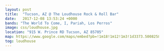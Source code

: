 ```yaml
---
layout: post
title:  "Tucson, AZ @ The Loudhouse Rock & Roll Bar"
date:   2017-12-08 13:53:24 +0000
bands: "The World To Come, I, Pariah, Los Perros"
image: css/loudhouse.jpg
location: "915 W. Prince RD Tucson, AZ 85705"
map: https://www.google.com/maps/embed?pb=!1m18!1m12!1m3!1d3373.5008258818284!2d-110.98952574894595!3d32.27151038103493!2m3!1f0!2f0!3f0!3m2!1i1024!2i768!4f13.1!3m3!1m2!1s0x86d673fad46bb805%3A0xcc538e244b36b159!2sThe+Loudhouse+Rock+%26+Roll+Bar!5e0!3m2!1sen!2sus!4v1511381525416
tog: loudhouse
---
```

